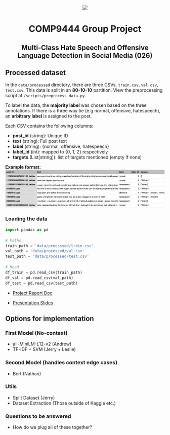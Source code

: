 <p align='center'>
<img src="https://cdn-icons-png.flaticon.com/512/3100/3100333.png" width="75" />
</p>
<h1 align='center'>COMP9444 Group Project</h1>
<h2 align='center'>
Multi-Class Hate Speech and Offensive Language Detection in Social Media (026)
</h2>

## Processed dataset
In the `data/processed` directory, there are three CSVs, `train.csv`, `val.csv`, `test.csv`. This data is split in an **80-10-10** partition. View the preprocessing script at `/scripts/preprocess_data.py`.

To label the data, the **majority label** was chosen based on the three annotations. If there is a three way tie (e.g normal, offensive, hatespeech), an **arbitrary label** is assigned to the post.

Each CSV contains the following columns:
* **post_id** (string): Unique ID
* **text** (string): Full post text
* **label** (string): {normal, offensive, hatespeech}
* **label_id** (int): mapped to {0, 1, 2} respectively
* **targets** (List[string]): list of targets mentioned (empty if none)

**Example format:**
![alt text](/data/processed/example.png)

### Loading the data
```python
import pandas as pd

# Paths
train_path = 'data/processed/train.csv'
val_path = 'data/processed/val.csv'
test_path = 'data/processed/test.csv'

# Read
df_train = pd.read_csv(train_path)
df_val = pd.read_csv(val_path)
df_test = pd.read_csv(test_path)
```


- [Project Report Doc](https://docs.google.com/document/d/1J-bV2ESFtu3zjjpIabKhCD_pXtCT_vyP9_YbnlqTB4A/edit?usp=sharing)

- [Presentation Slides](https://docs.google.com/presentation/d/16rYcF_tRftwAjX_Pcsc6GPDLl-_3RfIK7lNZzRy2ieQ/edit?usp=sharing)

## Options for implementation

### First Model (No-context)
- all-MiniLM-L12-v2 (Andrew)
- TF-IDF + SVM (Jerry + Leslie)

### Second Model (handles context edge cases)
- Bert (Nathan)

### Utils
- Split Dataset (Jerry)
- Dataset Extraction (Those outside of Kaggle etc.)

### Questions to be answered
- How do we plug all of these together?
